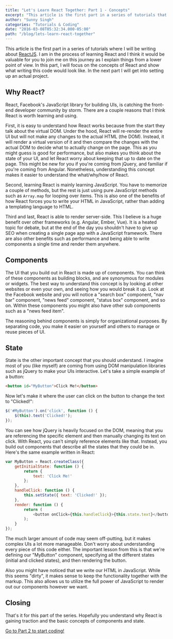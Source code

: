 ```yaml
---
title: "Let's Learn React Together: Part 1 - Concepts"
excerpt: "This article is the first part in a series of tutorials that I will be writing about ReactJS. I am in the process of learning React and I think it would be valuable for you to join me on this journey as I explain things from a lower point of view. In this part, I will focus on the concepts of React and show what writing this code would look like. In the next part I will get into setting up an actual project."
author: "Sunny Singh"
categories: "Tutorials & Coding"
date: "2016-03-08T05:32:34.000-05:00"
path: "/blog/lets-learn-react-together"
---
```


This article is the first part in a series of tutorials where I will be writing about [ReactJS](https://facebook.github.io/react/). I am in the process of learning React and I think it would be valuable for you to join me on this journey as I explain things from a lower point of view. In this part, I will focus on the concepts of React and show what writing this code would look like. In the next part I will get into setting up an actual project.

## Why React?

React, Facebook's JavaScript library for building UIs, is catching the front-end developer community by storm. There are a couple reasons that I think React is worth learning and using.

First, it is easy to understand how React works because from the start they talk about the virtual DOM. Under the hood, React will re-render the entire UI but will not make any changes to the actual HTML (the DOM). Instead, it will render a virtual version of it and then compare the changes with the actual DOM to decide what to actually change on the page. This as you might guess is good for performance, but also makes you think about the state of your UI, and let React worry about keeping that up to date on the page. This might be new for you if you're coming from jQuery, and familiar if you're coming from Angular. Nonetheless, understanding this concept makes it easier to understand the what/why/how of React.

Second, learning React is mainly learning JavaScript. You have to memorize a couple of methods, but the rest is just using pure JavaScript methods such as `Array.map` for looping over items. This is also one of the benefits of how React forces you to write your HTML in JavaScript, rather than adding a templating language to HTML.

Third and last, React is able to render server-side. This I believe is a huge benefit over other frameworks (e.g. Angular, Ember, Vue). It is a heated topic for debate, but at the end of the day you shouldn't have to give up SEO when creating a single page app with a JavaScript framework. There are also other benefits such as performance and being able to write components a single time and render them anywhere.

## Components

The UI that you build out in React is made up of components. You can think of these components as building blocks, and are synonymous for modules or widgets. The best way to understand this concept is by looking at other websites or even your own, and seeing how you would break it up. Look at the Facebook website and you will notice a "search box" component, "nav bar" component, "news feed" component, "status box" component, and so on. Within these components you might also have other sub components such as a "news feed item".

The reasoning behind components is simply for organizational purposes. By separating code, you make it easier on yourself and others to manage or reuse pieces of UI.

## State

State is the other important concept that you should understand. I imagine most of you (like myself) are coming from using DOM manipulation libraries such as jQuery to make your UIs interactive. Let's take a simple example of a button:

```html
<button id="MyButton">Click Me!</button>
```

Now let's make it where the user can click on the button to change the text to "Clicked!":

```javascript
$('#MyButton').on('click', function () {
	$(this).text('Clicked!');
});
```

You can see how jQuery is heavily focused on the DOM, meaning that you are referencing the specific element and then manually changing its text on click. With React, you can't simply reference elements like that. Instead, you build out components that describe all the states that they could be in. Here's the same example written in React:

```javascript
var MyButton = React.createClass({
	getInitialState: function () {
		return {
			text: 'Click Me!'
		};
	},
	handleClick: function () {
		this.setState({ text: 'Clicked!' });
	},
	render: function () {
		return (
			<button onClick={this.handleClick}>{this.state.text}</button>
		);
	}
});
```

The much larger amount of code may seem off-putting, but it makes complex UIs a lot more manageable. Don't worry about understanding every piece of this code either. The important lesson from this is that we're defining our "MyButton" component, specifying all the different states (initial and clicked states), and then rendering the button. 

Also you might have noticed that we write our HTML in JavaScript. While this seems "dirty", it makes sense to keep the functionality together with the markup. This also allows us to utilize the full power of JavaScript to render out our components however we want.

## Closing

That's it for this part of the series. Hopefully you understand why React is gaining traction and the basic concepts of components and state.

[Go to Part 2 to start coding!](https://ninjality.com/blog/lets-learn-react-together-part-2)